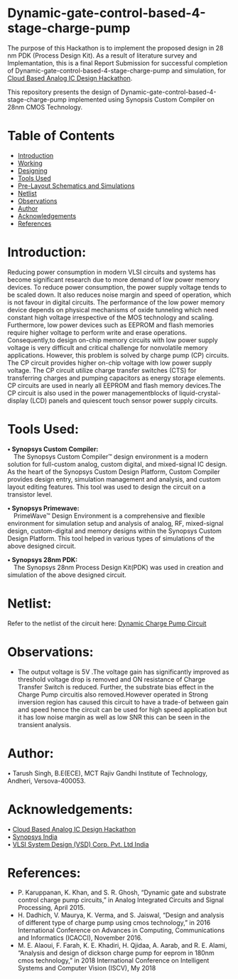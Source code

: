 # Dynamic-gate-control-based-4-stage-charge-pump
The purpose of this Hackathon is to implement the proposed design in 28 nm PDK (Process Design Kit).
As a result of literature survey and Implemantation, this is a final Report Submission for successful completion of Dynamic-gate-control-based-4-stage-charge-pump and simulation, for [Cloud Based Analog IC Design Hackathon](https://www.iith.ac.in/events/2022/02/15/Cloud-Based-Analog-IC-Design-Hackathon/).

This repository presents the design of Dynamic-gate-control-based-4-stage-charge-pump implemented using Synopsis Custom Compiler on 28nm CMOS Technology.

# Table of Contents
 * [Introduction](#introduction)
 * [Working](#working)
 * [Designing](#designing)
 * [Tools Used](#Tools-Used)
 * [Pre-Layout Schematics and Simulations](#pre-Layout-Schematics-and-Simulations)
 * [Netlist](#netlist)
 * [Observations](#observations)
 * [Author](#author)
 * [Acknowledgements](#acknowledgements)
 * [References](#references)

# Introduction:

Reducing power consumption in modern VLSI circuits and systems has become significant research due to more demand of low power memory devices. To reduce power consumption, the power supply voltage tends to be scaled down. It also reduces noise margin and speed of operation, which is not favour in digital circuits. The performance of the low power memory device depends on physical mechanisms of oxide tunneling which need constant high voltage irrespective of the MOS technology and scaling. Furthermore, low power devices such as EEPROM and flash memories require higher voltage to perform write and erase operations. Consequently,to design on-chip memory circuits with low power supply voltage is very difficult and critical challenge for nonvolatile memory applications. However, this problem is solved by charge pump (CP) circuits. The CP circuit provides higher on-chip voltage with low power supply voltage. The CP circuit utilize charge transfer switches (CTS) for transferring charges and pumping capacitors as energy storage elements. CP circuits are used in nearly all EEPROM and flash memory devices.The CP circuit is also used in the power managementblocks of liquid-crystal-display (LCD) panels and quiescent touch sensor power supply circuits.

# Tools Used:

<b>• Synopsys Custom Compiler:</b></br>
&emsp;The Synopsys Custom Compiler™ design environment is a modern solution for full-custom analog, custom digital, and mixed-signal IC design. As the heart of the Synopsys Custom Design Platform, Custom Compiler provides design entry, simulation management and analysis, and custom layout editing features. This tool was used to design the circuit on a transistor level.

<b>• Synopsys Primewave:</b></br>
&emsp;PrimeWave™ Design Environment is a comprehensive and flexible environment for simulation setup and analysis of analog, RF, mixed-signal design, custom-digital and memory designs within the Synopsys Custom Design Platform. This tool helped in various types of simulations of the above designed circuit.

<b>• Synopsys 28nm PDK:</b></br>
&emsp;The Synopsys 28nm Process Design Kit(PDK) was used in creation and simulation of the above designed circuit.

# Netlist:

Refer to the netlist of the circuit here: <a href='Dynamic_CP.cir'>Dynamic Charge Pump Circuit</a>

# Observations:
- The output voltage is 5V .The voltage gain has significantly improved as threshold voltage drop is removed and ON resistance of Charge Transfer Switch is reduced. Further, the substrate bias effect in the Charge Pump circuitis also removed.However operated in Strong inversion region has caused this circuit to have a trade-of between gain and speed hence the circuit can be used for high speed application but it has low noise margin as well as low SNR this can be seen in the transient analysis.

# Author:
• Tarush Singh, B.E(ECE), MCT Rajiv Gandhi Institute of Technology, Andheri, Versova-400053.

# Acknowledgements:
• <a href='https://www.iith.ac.in/events/2022/02/15/Cloud-Based-Analog-IC-Design-Hackathon/'>Cloud Based Analog IC Design Hackathon</a></br>
• <a href='https://www.synopsys.com/'>Synopsys India</a></br>
• <a href='https://www.vlsisystemdesign.com/'>VLSI System Design (VSD) Corp. Pvt. Ltd India</a></br>

# References:
- P. Karuppanan, K. Khan, and S. R. Ghosh, “Dynamic gate and substrate control charge pump circuits,” in Analog Integrated Circuits and Signal Processing, April 2015.
- H. Dadhich, V. Maurya, K. Verma, and S. Jaiswal, “Design and analysis of different type of charge pump using cmos technology,” in 2016 International Conference on Advances in Computing, Communications and Informatics (ICACCI), November 2016.
- M. E. Alaoui, F. Farah, K. E. Khadiri, H. Qjidaa, A. Aarab, and R. E. Alami, “Analysis and design of dickson charge pump for eeprom in 180nm cmos technology,” in 2018 International Conference on Intelligent Systems and Computer Vision (ISCV), My 2018
